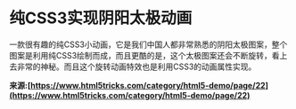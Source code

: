 # 纯CSS3实现阴阳太极动画

一款很有趣的纯CSS3小动画，它是我们中国人都非常熟悉的阴阳太极图案，整个图案是利用纯CSS3绘制而成，而且更酷的是，这个太极图案还会不断旋转，看上去非常的神秘。而且这个旋转动画特效也是利用CSS3的动画属性实现。

**来源:[https://www.html5tricks.com/category/html5-demo/page/22](https://www.html5tricks.com/category/html5-demo/page/22)**
